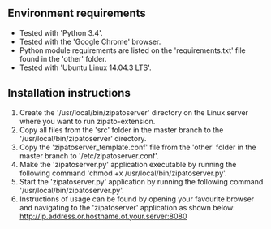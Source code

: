Environment requirements
------------------------

* Tested with 'Python 3.4'.
* Tested with the 'Google Chrome' browser.
* Python module requirements are listed on the 'requirements.txt' file found in the 'other' folder.
* Tested with 'Ubuntu Linux 14.04.3 LTS'.

Installation instructions
-------------------------

1. Create the '/usr/local/bin/zipatoserver' directory on the Linux server where you want to run zipato-extension.
2. Copy all files from the 'src' folder in the master branch to the '/usr/local/bin/zipatoserver' directory.
3. Copy the 'zipatoserver_template.conf' file from the 'other' folder in the master branch to '/etc/zipatoserver.conf'.
4. Make the 'zipatoserver.py' application executable by running the following command 'chmod +x /usr/local/bin/zipatoserver.py'.
5. Start the 'zipatoserver.py' application by running the following command '/usr/local/bin/zipatoserver.py'.
6. Instructions of usage can be found by opening your favourite browser and navigating to the 'zipatoserver' application as shown below:
http://ip.address.or.hostname.of.your.server:8080
